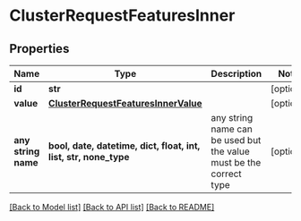 # ClusterRequestFeaturesInner


## Properties
Name | Type | Description | Notes
------------ | ------------- | ------------- | -------------
**id** | **str** |  | [optional] 
**value** | [**ClusterRequestFeaturesInnerValue**](ClusterRequestFeaturesInnerValue.md) |  | [optional] 
**any string name** | **bool, date, datetime, dict, float, int, list, str, none_type** | any string name can be used but the value must be the correct type | [optional]

[[Back to Model list]](../README.md#documentation-for-models) [[Back to API list]](../README.md#documentation-for-api-endpoints) [[Back to README]](../README.md)


